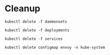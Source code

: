# Cleanup


```
kubectl delete -f daemonsets
```

```
kubectl delete -f deployments
```

```
kubectl delete -f services
```

```
kubectl delete configmap envoy -n kube-system
```
